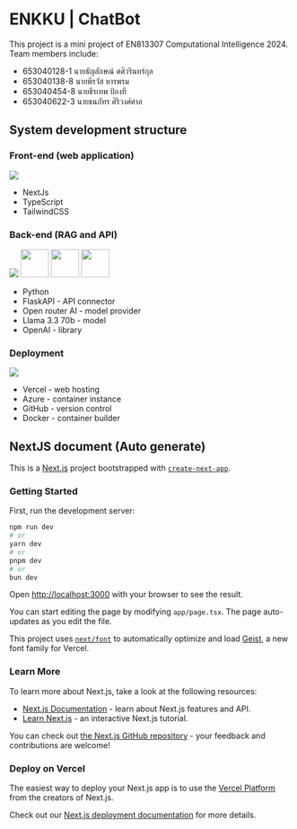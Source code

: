# ENKKU | ChatBot
This project is a mini project of EN813307 Computational Intelligence 2024. Team members include:
- 653040128-1 นายธัญลักษณ์ ศศิวรินทร์กุล
- 653040138-8 นายพีรวัส หารพรม
- 653040454-8 นายธีรเทพ ป้องที
- 653040622-3 นายธนภัทร ศิริวงศ์ศาล

## System development structure
### Front-end (web application)
<img src="https://skillicons.dev/icons?i=nextjs,ts,tailwind" />

- NextJs
- TypeScript
- TailwindCSS

### Back-end (RAG and API)

<img src="https://skillicons.dev/icons?i=py,flask" />
<img src="https://pbs.twimg.com/profile_images/1682268668321726464/NEb6_n7n_400x400.jpg" width=50/>
<img src="https://chathub.gg/_next/image?url=https%3A%2F%2Fapp.chathub.gg%2Flogos%2Fllama.png&w=256&q=75" width=50 />
<img src="https://yt3.googleusercontent.com/MopgmVAFV9BqlzOJ-UINtmutvEPcNe5IbKMmP_4vZZo3vnJXcZGtybUBsXaEVxkmxKyGqX9R=s900-c-k-c0x00ffffff-no-rj"width=50 />

- Python
- FlaskAPI - API connector
- Open router AI - model provider
- Llama 3.3 70b - model
- OpenAI - library

### Deployment
<img src="https://skillicons.dev/icons?i=vercel,azure,github,docker" />

- Vercel - web hosting
- Azure - container instance
- GitHub - version control
- Docker - container builder

## NextJS document (Auto generate)
This is a [Next.js](https://nextjs.org) project bootstrapped with [`create-next-app`](https://nextjs.org/docs/app/api-reference/cli/create-next-app).

### Getting Started

First, run the development server:

```bash
npm run dev
# or
yarn dev
# or
pnpm dev
# or
bun dev
```

Open [http://localhost:3000](http://localhost:3000) with your browser to see the result.

You can start editing the page by modifying `app/page.tsx`. The page auto-updates as you edit the file.

This project uses [`next/font`](https://nextjs.org/docs/app/building-your-application/optimizing/fonts) to automatically optimize and load [Geist](https://vercel.com/font), a new font family for Vercel.

### Learn More

To learn more about Next.js, take a look at the following resources:

- [Next.js Documentation](https://nextjs.org/docs) - learn about Next.js features and API.
- [Learn Next.js](https://nextjs.org/learn) - an interactive Next.js tutorial.

You can check out [the Next.js GitHub repository](https://github.com/vercel/next.js) - your feedback and contributions are welcome!

### Deploy on Vercel

The easiest way to deploy your Next.js app is to use the [Vercel Platform](https://vercel.com/new?utm_medium=default-template&filter=next.js&utm_source=create-next-app&utm_campaign=create-next-app-readme) from the creators of Next.js.

Check out our [Next.js deployment documentation](https://nextjs.org/docs/app/building-your-application/deploying) for more details.